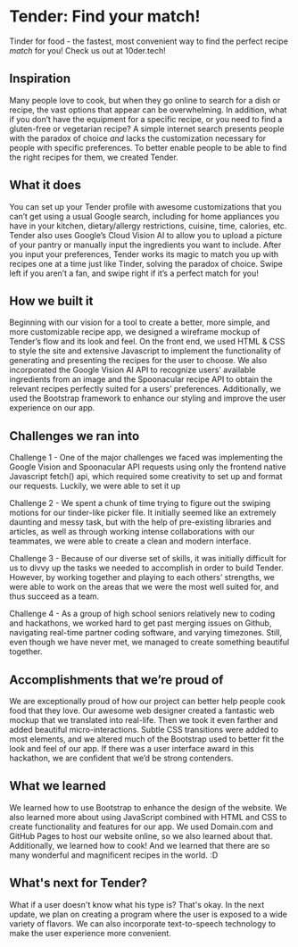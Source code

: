 # Tender: Find your match!
Tinder for food - the fastest, most convenient way to find the perfect recipe _match_ for you! 
Check us out at 10der.tech! 

## Inspiration
Many people love to cook, but when they go online to search for a dish or recipe, the vast options that appear can be overwhelming. In addition, what if you don’t have the equipment for a specific recipe, or you need to find a gluten-free or vegetarian recipe? A simple internet search presents people with the paradox of choice _and_ lacks the customization necessary for people with specific preferences. To better enable people to be able to find the right recipes for them, we created Tender. 

## What it does
You can set up your Tender profile with awesome customizations that you can’t get using a usual Google search, including for home appliances you have in your kitchen, dietary/allergy restrictions, cuisine, time, calories, etc. Tender also uses Google’s Cloud Vision AI to allow you to upload a picture of your pantry or manually input the ingredients you want to include. After you input your preferences, Tender works its magic to match you up with recipes one at a time just like Tinder, solving the paradox of choice. Swipe left if you aren’t a fan, and swipe right if it’s a perfect match for you!

## How we built it
Beginning with our vision for a tool to create a better, more simple, and more customizable recipe app, we designed a wireframe mockup of Tender’s flow and its look and feel. On the front end, we used HTML & CSS to style the site and extensive Javascript to implement the functionality of generating and presenting the recipes for the user to choose. We also incorporated the Google Vision AI API to recognize users’ available ingredients from an image and the Spoonacular recipe API to obtain the relevant recipes perfectly suited for a users’ preferences. Additionally, we used the Bootstrap framework to enhance our styling and improve the user experience on our app. 
 
## Challenges we ran into
Challenge 1 - One of the major challenges we faced was implementing the Google Vision and Spoonacular API requests using only the frontend native Javascript fetch() api, which required some creativity to set up and format our requests. Luckily, we were able to set it up 

Challenge 2 - We spent a chunk of time trying to figure out the swiping motions for our tinder-like picker file. It initially seemed like an extremely daunting and messy task, but with the help of pre-existing libraries and articles, as well as through working intense collaborations with our teammates, we were able to create a clean and modern interface.

Challenge 3 - Because of our diverse set of skills, it was initially difficult for us to divvy up the tasks we needed to accomplish in order to build Tender. However, by working together and playing to each others’ strengths, we were able to work on the areas that we were the most well suited for, and thus succeed as a team. 

Challenge 4 - As a group of high school seniors relatively new to coding and hackathons, we worked hard to get past merging issues on Github, navigating real-time partner coding software, and varying timezones. Still, even though we have never met, we managed to create something beautiful together. 

## Accomplishments that we’re proud of
We are exceptionally proud of how our project can better help people cook food that they love. Our awesome web designer created a fantastic web mockup that we translated into real-life. Then we took it even farther and added beautiful micro-interactions. Subtle CSS transitions were added to most elements, and we altered much of the Bootstrap used to better fit the look and feel of our app. If there was a user interface award in this hackathon, we are confident that we’d be strong contenders. 
 
## What we learned
We learned how to use Bootstrap to enhance the design of the website. We also learned more about using JavaScript combined with HTML and CSS to create functionality and features for our app. We used Domain.com and GitHub Pages to host our website online, so we also learned about that. Additionally, we learned how to cook! And we learned that there are so many wonderful and magnificent recipes in the world. :D 
 
## What's next for Tender?
What if a user doesn't know what his type is? That's okay. In the next update, we plan on creating a program where the user is exposed to a wide variety of flavors. We can also incorporate text-to-speech technology to make the user experience more convenient.
